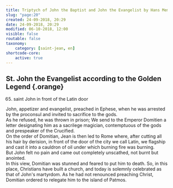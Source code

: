```yaml
---
title: Triptych of John the Baptist and John the Evangelist by Hans Memling
slug: "page:20"
created: 24-09-2018, 20:29
date: 24-09-2018, 20:29
modified: 06-10-2018, 12:00
visible: false
routable: false
taxonomy:
    category: [saint-jean, en]
shortcode-core:
    active: true
---
```

## St. John the Evangelist according to the Golden Legend {.orange}

65. saint John in front of the Latin door

John, appetizer and evangelist, preached in Ephese, when he was arrested by the proconsul and invited to sacrifice to the gods.  
As he refused, he was thrown in prison; We send to the Emperor Domitien a letter designating him as a sacrilege magician, contemptuous of the gods and prespeaker of the Crucified.  
On the order of Domitian, Jean is then led to Rome where, after cutting all his hair by derision, in front of the door of the city we call Latin, we flagship and cast it into a cauldron of oil under which burning fire was burning.  
But John felt no pain and came out completely unscathed, not burnt but anointed.  
In this view, Domitian was stunned and feared to put him to death. So, in this place, Christians have built a church, and today is solemnly celebrated as that of John's martyrdom. As he had not renounced preaching Christ, Domitian ordered to relegate him to the island of Patmos.
